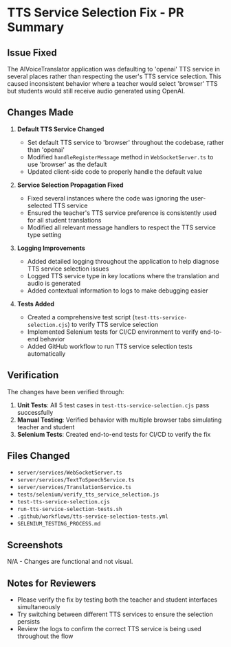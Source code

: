 # TTS Service Selection Fix - PR Summary

## Issue Fixed

The AIVoiceTranslator application was defaulting to 'openai' TTS service in several places rather than respecting the user's TTS service selection. This caused inconsistent behavior where a teacher would select 'browser' TTS but students would still receive audio generated using OpenAI.

## Changes Made

1. **Default TTS Service Changed**
   - Set default TTS service to 'browser' throughout the codebase, rather than 'openai'
   - Modified `handleRegisterMessage` method in `WebSocketServer.ts` to use 'browser' as the default
   - Updated client-side code to properly handle the default value

2. **Service Selection Propagation Fixed**
   - Fixed several instances where the code was ignoring the user-selected TTS service
   - Ensured the teacher's TTS service preference is consistently used for all student translations
   - Modified all relevant message handlers to respect the TTS service type setting

3. **Logging Improvements**
   - Added detailed logging throughout the application to help diagnose TTS service selection issues
   - Logged TTS service type in key locations where the translation and audio is generated
   - Added contextual information to logs to make debugging easier

4. **Tests Added**
   - Created a comprehensive test script (`test-tts-service-selection.cjs`) to verify TTS service selection
   - Implemented Selenium tests for CI/CD environment to verify end-to-end behavior
   - Added GitHub workflow to run TTS service selection tests automatically

## Verification

The changes have been verified through:

1. **Unit Tests**: All 5 test cases in `test-tts-service-selection.cjs` pass successfully
2. **Manual Testing**: Verified behavior with multiple browser tabs simulating teacher and student
3. **Selenium Tests**: Created end-to-end tests for CI/CD to verify the fix

## Files Changed

- `server/services/WebSocketServer.ts`
- `server/services/TextToSpeechService.ts`
- `server/services/TranslationService.ts`
- `tests/selenium/verify_tts_service_selection.js`
- `test-tts-service-selection.cjs`
- `run-tts-service-selection-tests.sh`
- `.github/workflows/tts-service-selection-tests.yml`
- `SELENIUM_TESTING_PROCESS.md`

## Screenshots

N/A - Changes are functional and not visual.

## Notes for Reviewers

- Please verify the fix by testing both the teacher and student interfaces simultaneously
- Try switching between different TTS services to ensure the selection persists
- Review the logs to confirm the correct TTS service is being used throughout the flow
